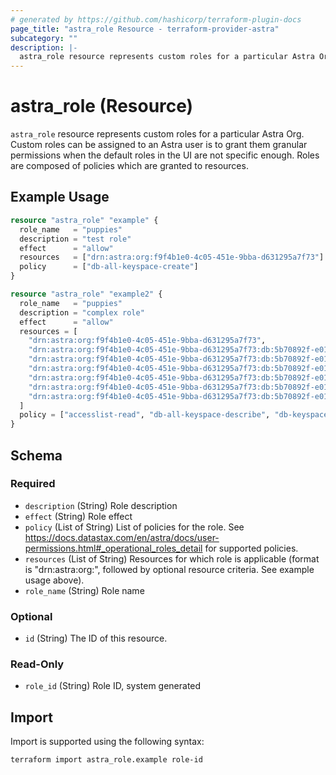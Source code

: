 ```yaml
---
# generated by https://github.com/hashicorp/terraform-plugin-docs
page_title: "astra_role Resource - terraform-provider-astra"
subcategory: ""
description: |-
  astra_role resource represents custom roles for a particular Astra Org. Custom roles can be assigned to an Astra user is to grant them granular permissions when the default roles in the UI are not specific enough. Roles are composed of policies which are granted to resources.
---
```


# astra_role (Resource)

`astra_role` resource represents custom roles for a particular Astra Org. Custom roles can be assigned to an Astra user is to grant them granular permissions when the default roles in the UI are not specific enough. Roles are composed of policies which are granted to resources.

## Example Usage

```terraform
resource "astra_role" "example" {
  role_name   = "puppies"
  description = "test role"
  effect      = "allow"
  resources   = ["drn:astra:org:f9f4b1e0-4c05-451e-9bba-d631295a7f73"]
  policy      = ["db-all-keyspace-create"]
}

resource "astra_role" "example2" {
  role_name   = "puppies"
  description = "complex role"
  effect      = "allow"
  resources = [
    "drn:astra:org:f9f4b1e0-4c05-451e-9bba-d631295a7f73",
    "drn:astra:org:f9f4b1e0-4c05-451e-9bba-d631295a7f73:db:5b70892f-e01a-4595-98e6-19ecc9985d50",
    "drn:astra:org:f9f4b1e0-4c05-451e-9bba-d631295a7f73:db:5b70892f-e01a-4595-98e6-19ecc9985d50:keyspace:system_schema:table:*",
    "drn:astra:org:f9f4b1e0-4c05-451e-9bba-d631295a7f73:db:5b70892f-e01a-4595-98e6-19ecc9985d50:keyspace:system:table:*",
    "drn:astra:org:f9f4b1e0-4c05-451e-9bba-d631295a7f73:db:5b70892f-e01a-4595-98e6-19ecc9985d50:keyspace:system_virtual_schema:table:*",
    "drn:astra:org:f9f4b1e0-4c05-451e-9bba-d631295a7f73:db:5b70892f-e01a-4595-98e6-19ecc9985d50:keyspace:*",
    "drn:astra:org:f9f4b1e0-4c05-451e-9bba-d631295a7f73:db:5b70892f-e01a-4595-98e6-19ecc9985d50:keyspace:*:table:*"
  ]
  policy = ["accesslist-read", "db-all-keyspace-describe", "db-keyspace-describe", "db-table-select", "db-table-describe", "db-graphql", "db-rest", "db-cql"]
}
```

<!-- schema generated by tfplugindocs -->
## Schema

### Required

- `description` (String) Role description
- `effect` (String) Role effect
- `policy` (List of String) List of policies for the role. See https://docs.datastax.com/en/astra/docs/user-permissions.html#_operational_roles_detail for supported policies.
- `resources` (List of String) Resources for which role is applicable (format is "drn:astra:org:<org UUID>", followed by optional resource criteria. See example usage above).
- `role_name` (String) Role name

### Optional

- `id` (String) The ID of this resource.

### Read-Only

- `role_id` (String) Role ID, system generated

## Import

Import is supported using the following syntax:

```shell
terraform import astra_role.example role-id
```
